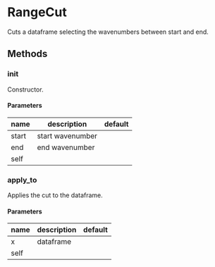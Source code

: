 # RangeCut


Cuts a dataframe selecting the wavenumbers between start and end. 

## Methods


### __init__


Constructor. 

#### Parameters
name | description | default
--- | --- | ---
start | start wavenumber | 
end | end wavenumber | 
self |  | 





### apply_to


Applies the cut to the dataframe. 

#### Parameters
name | description | default
--- | --- | ---
x | dataframe | 
self |  | 




